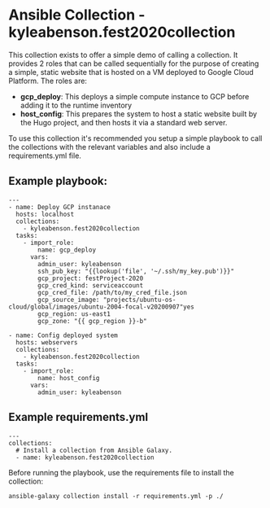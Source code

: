 # Ansible Collection - kyleabenson.fest2020collection

This collection exists to offer a simple demo of calling a collection. It provides 2 roles that can be called sequentially for the purpose of creating a simple, static website that is hosted on a VM deployed to Google Cloud Platform. The roles are:
- **gcp_deploy**: This deploys a simple compute instance to GCP before adding it to the runtime inventory
- **host_config**: This prepares the system to host a static website built by the Hugo project, and then hosts it via a standard web server.

To use this collection it's recommended you setup a simple playbook to call the collections with the relevant variables and also include a requirements.yml file.

## Example playbook:
```
---
- name: Deploy GCP instanace
  hosts: localhost
  collections:
    - kyleabenson.fest2020collection
  tasks:
    - import_role:
        name: gcp_deploy
      vars:  
        admin_user: kyleabenson
        ssh_pub_key: "{{lookup('file', '~/.ssh/my_key.pub')}}"
        gcp_project: festProject-2020
        gcp_cred_kind: serviceaccount
        gcp_cred_file: /path/to/my_cred_file.json
        gcp_source_image: "projects/ubuntu-os-cloud/global/images/ubuntu-2004-focal-v20200907"yes
        gcp_region: us-east1
        gcp_zone: "{{ gcp_region }}-b"

- name: Config deployed system
  hosts: webservers
  collections:
    - kyleabenson.fest2020collection
  tasks:
    - import_role:
        name: host_config
      vars:
        admin_user: kyleabenson
```

## Example requirements.yml
```
---
collections:
  # Install a collection from Ansible Galaxy.
  - name: kyleabenson.fest2020collection
```

Before running the playbook, use the requirements file to install the collection:

`ansible-galaxy collection install -r requirements.yml -p ./`